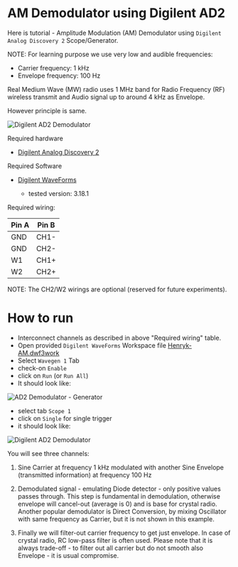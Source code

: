 # AM Demodulator using Digilent AD2

Here is tutorial - Amplitude Modulation (AM) Demodulator using
`Digilent Analog Discovery 2` Scope/Generator.

NOTE: For learning purpose we use very low and audible frequencies:

* Carrier frequency: 1 kHz
* Envelope frequency: 100 Hz

Real Medium Wave (MW) radio uses 1 MHz band for Radio Frequency (RF)
wireless transmit and Audio signal up to around 4 kHz as Envelope.

However principle is same.

![Digilent AD2 Demodulator](assets/digilent-ad2-scope.png)

Required hardware

* [Digilent Analog Discovery 2](https://digilent.com/reference/test-and-measurement/analog-discovery-2/start)

Required Software

* [Digilent WaveForms](https://digilent.com/reference/software/waveforms/waveforms-3/start)

  - tested version: 3.18.1

Required wiring:

| Pin A | Pin B |
| --- | --- |
| GND | CH1- |
| GND | CH2- |
| W1  | CH1+ |
| W2  | CH2+ |

NOTE: The CH2/W2 wirings are optional (reserved for future experiments).

# How to run

* Interconnect channels as described in above "Required wiring" table.
* Open provided `Digilent WaveForms`
  Workspace file [Henryk-AM.dwf3work](Henryk-AM.dwf3work)
* Select `Wavegen 1` Tab
* check-on `Enable`
* click on `Run` (or `Run All`)
* It should look like:

![AD2 Demodulator - Generator](assets/digilent-ad2-generator.png)

* select tab `Scope 1`
* click on `Single` for single trigger
* it should look like:

![Digilent AD2 Demodulator](assets/digilent-ad2-scope.png)

You will see three channels:

1. Sine Carrier at frequency 1 kHz modulated with another
   Sine Envelope (transmitted information) at frequency 100 Hz

2. Demodulated signal - emulating Diode detector - only positive
   values passes through. This step is fundamental in demodulation,
   otherwise envelope will cancel-out (average is 0) and is base
   for crystal radio. Another popular demodulator
   is Direct Conversion, by mixing Oscillator with same frequency
   as Carrier, but it is not shown in this example.

3. Finally we will filter-out carrier frequency to get just envelope.
   In case of crystal radio, RC low-pass filter is often used. Please
   note that it is always trade-off - to filter out all carrier but
   do not smooth also Envelope - it is usual compromise.




